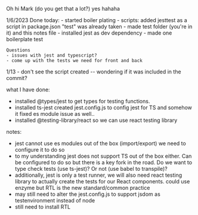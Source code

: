 Oh hi Mark (do you get that a lot?) yes hahaha
  
1/6/2023
    Done today:
    - started boiler plating
    - scripts: added jesttest as a script in package.json
        "test" was already taken
    - made test folder (you're in it) and this notes file
    - installed jest as dev dependency
    - made one boilerplate test

    Questions
    - issues with jest and typescript?
    - come up with the tests we need for front and back

1/13
    - don't see the script created -- wondering if it was included in the commit?

what I have done:
- installed @types/jest to get types for testing functions. 
- installed ts-jest created jest.config.js to config jest for TS and somehow it fixed es module issue as well..
- installed @testing-library/react so we can use react testing library

notes:
- jest cannot use es modules out of the box (import/export) we need to configure it to do so
- to my understanding jest does not support TS out of the box either.  Can be configured to do so but there is a key fork in the road. Do we want to type check tests (use ts-jest)? Or not (use babel to transpile)?
- additionally, jest is only a test runner, we will also need react testing library to actually create the tests for our React components. could use enzyme but RTL is the new standard/common practice
- may still need to alter the jest.config.js to support jsdom as testenvironment instead of node
- still need to install RTL 